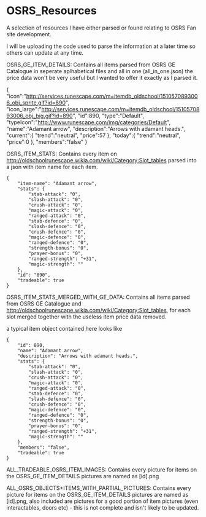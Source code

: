 # OSRS_Resources
A selection of resources I have either parsed or found relating to OSRS Fan site development.

I will be uploading the code used to parse the information at a later time so others can update at any time.



OSRS_GE_ITEM_DETAILS: Contains all items parsed from OSRS GE Catalogue in seperate aplhabetical files and all in one (all_in_one.json) the price data won't be very useful but I wanted to offer it exactly as I parsed it.

{
	"icon":"http://services.runescape.com/m=itemdb_oldschool/1510570893006_obj_sprite.gif?id=890",
	"icon_large":"http://services.runescape.com/m=itemdb_oldschool/1510570893006_obj_big.gif?id=890",
	"id":890,
	"type":"Default",
	"typeIcon":"http://www.runescape.com/img/categories/Default",
	"name":"Adamant arrow",
	"description":"Arrows with adamant heads.",
	"current":{
	  "trend":"neutral",
		"price":57
		},
	"today":{
	  "trend":"neutral",
		"price":0
		},
	"members":"false"
}


OSRS_ITEM_STATS: Contains every item on http://oldschoolrunescape.wikia.com/wiki/Category:Slot_tables parsed into a json with item name for each item.

    {
        "item-name": "Adamant arrow",
        "stats": {
            "stab-attack": "0",
            "slash-attack": "0",
            "crush-attack": "0",
            "magic-attack": "0",
            "ranged-attack": "0",
            "stab-defence": "0",
            "slash-defence": "0",
            "crush-defence": "0",
            "magic-defence": "0",
            "ranged-defence": "0",
            "strength-bonus": "0",
            "prayer-bonus": "0",
            "ranged-strength": "+31",
            "magic-strength": ""
        },
        "id": "890",
        "tradeable": true
    }


OSRS_ITEM_STATS_MERGED_WITH_GE_DATA: Contains all items parsed from OSRS GE Catalogue and http://oldschoolrunescape.wikia.com/wiki/Category:Slot_tables, for each slot merged together with the useless item price data removed.

a typical item object contained here looks like

    {
        "id": 890,
        "name": "Adamant arrow",
        "description": "Arrows with adamant heads.",
        "stats": {
            "stab-attack": "0",
            "slash-attack": "0",
            "crush-attack": "0",
            "magic-attack": "0",
            "ranged-attack": "0",
            "stab-defence": "0",
            "slash-defence": "0",
            "crush-defence": "0",
            "magic-defence": "0",
            "ranged-defence": "0",
            "strength-bonus": "0",
            "prayer-bonus": "0",
            "ranged-strength": "+31",
            "magic-strength": ""
        },
        "members": "false",
        "tradeable": true
    }

ALL_TRADEABLE_OSRS_ITEM_IMAGES: Contains every picture for items on the OSRS_GE_ITEM_DETAILS pictures are named as [id].png

ALL_OSRS_OBJECTS+ITEMS_WITH_PARTIAL_PICTURES: Contains every picture for items on the OSRS_GE_ITEM_DETAILS pictures are named as [id].png, also included are pictures for a good portion of item pictures (even interactables, doors etc) - this is not complete and isn't likely to be updated.
